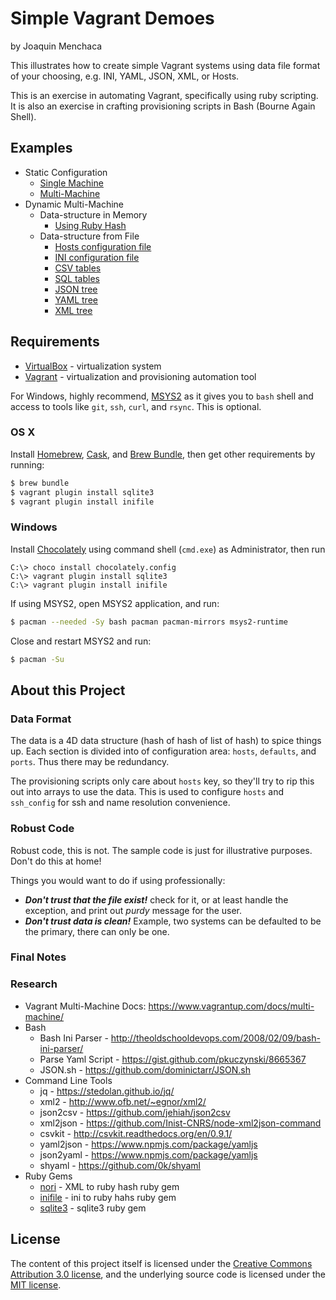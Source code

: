 # **Simple Vagrant Demoes**

by Joaquin Menchaca

This illustrates how to create simple Vagrant systems using data file format of your choosing, e.g. INI, YAML, JSON, XML, or Hosts.

This is an exercise in automating Vagrant, specifically using ruby scripting.  It is also an exercise in crafting provisioning scripts in Bash (Bourne Again Shell).

## **Examples**

- Static Configuration
    - [Single Machine](singlemachine/README.md)  
    - [Multi-Machine](multimachine/README.md)
- Dynamic Multi-Machine
    - Data-structure in Memory
       - [Using Ruby Hash](multimachine-mem/README.md)
  - Data-structure from File
       - [Hosts configuration file](multimachine-hosts/README.md)
       - [INI configuration file](multimachine-ini/README.md)
       - [CSV tables](multimachine-csv/README.md)
       - [SQL tables](multimachine-sql/README.md)
       - [JSON tree](multimachine-json/README.md)
       - [YAML tree](multimachine-yaml/README.md)
       - [XML tree](multimachine-xml/README.md)

## **Requirements**

* [VirtualBox](https://www.virtualbox.org/wiki/Downloads) - virtualization system
* [Vagrant](http://vagrantup.com/) - virtualization and provisioning automation tool

For Windows, highly recommend, [MSYS2](https://msys2.github.io/) as it gives you to `bash` shell and access to tools like `git`, `ssh`, `curl`, and `rsync`.  This is optional.

### **OS X**

Install [Homebrew](http://brew.sh/), [Cask](https://caskroom.github.io/), and [Brew Bundle](https://github.com/Homebrew/homebrew-bundle), then get other requirements by running:

```bash
$ brew bundle
$ vagrant plugin install sqlite3
$ vagrant plugin install inifile
```

### **Windows**

Install [Chocolately](chocolately) using command shell (`cmd.exe`) as Administrator, then run

```batch
C:\> choco install chocolately.config
C:\> vagrant plugin install sqlite3
C:\> vagrant plugin install inifile
```

If using MSYS2, open MSYS2 application, and run:

```bash
$ pacman --needed -Sy bash pacman pacman-mirrors msys2-runtime
```

Close and restart MSYS2 and run:

```bash
$ pacman -Su
```

## **About this Project**

### **Data Format**

The data is a 4D data structure (hash of hash of list of hash) to spice things up.  Each section is divided into of configuration area: `hosts`, `defaults`, and `ports`.  Thus there may be redundancy.  

The provisioning scripts only care about `hosts` key, so they'll try to rip this out into arrays to use the data.  This is used to configure `hosts` and `ssh_config` for ssh and name resolution convenience.

### **Robust Code**

Robust code, this is not.  The sample code is just for illustrative purposes. Don't do this at home!

Things you would want to do if using professionally:

  * ***Don't trust that the file exist!*** check for it, or at least handle the exception, and print out *purdy* message for the user.
  * ***Don't trust data is clean!*** Example, two systems can be defaulted to be the primary, there can only be one.

### **Final Notes**

### **Research**

* Vagrant Multi-Machine Docs: https://www.vagrantup.com/docs/multi-machine/
* Bash
    * Bash Ini Parser - http://theoldschooldevops.com/2008/02/09/bash-ini-parser/
    * Parse Yaml Script - https://gist.github.com/pkuczynski/8665367
    * JSON.sh - https://github.com/dominictarr/JSON.sh
* Command Line Tools
    * jq - https://stedolan.github.io/jq/
    * xml2 - http://www.ofb.net/~egnor/xml2/
    * json2csv - https://github.com/jehiah/json2csv
    * xml2json - https://github.com/Inist-CNRS/node-xml2json-command
    * csvkit - http://csvkit.readthedocs.org/en/0.9.1/
    * yaml2json - https://www.npmjs.com/package/yamljs
    * json2yaml - https://www.npmjs.com/package/yamljs
    * shyaml - https://github.com/0k/shyaml
* Ruby Gems
    * [nori](https://rubygems.org/gems/nori/versions/2.6.0) - XML to ruby  hash ruby gem
    * [inifile](https://rubygems.org/gems/inifile) - ini to ruby hahs ruby gem
    * [sqlite3](https://rubygems.org/gems/sqlite3) - sqlite3 ruby gem

## **License**

The content of this project itself is licensed under the [Creative Commons Attribution 3.0 license](http://creativecommons.org/licenses/by/3.0/us/deed.en_US), and the underlying source code is licensed under the [MIT license](http://opensource.org/licenses/mit-license.php).
